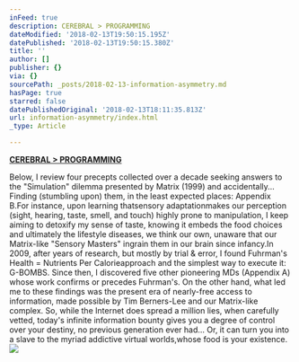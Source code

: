```yaml
---
inFeed: true
description: CEREBRAL > PROGRAMMING
dateModified: '2018-02-13T19:50:15.195Z'
datePublished: '2018-02-13T19:50:15.380Z'
title: ''
author: []
publisher: {}
via: {}
sourcePath: _posts/2018-02-13-information-asymmetry.md
hasPage: true
starred: false
datePublishedOriginal: '2018-02-13T18:11:35.813Z'
url: information-asymmetry/index.html
_type: Article

---
```

**[CEREBRAL \> PROGRAMMING][0]**

Below, I review four precepts collected over a decade seeking answers to the "Simulation" dilemma presented by Matrix (1999) and accidentally... Finding (stumbling upon) them, in the least expected places: Appendix B.For instance, upon learning thatsensory adaptationmakes our perception (sight, hearing, taste, smell, and touch) highly prone to manipulation, I keep aiming to detoxify my sense of taste, knowing it embeds the food choices and ultimately the lifestyle diseases, we think our own, unaware that our Matrix-like "Sensory Masters" ingrain them in our brain since infancy.In 2009, after years of research, but mostly by trial & error, I found Fuhrman's Health = Nutrients Per Calorieapproach and the simplest way to execute it: G-BOMBS. Since then, I discovered five other pioneering MDs (Appendix A) whose work confirms or precedes Fuhrman's. On the other hand, what led me to these findings was the present era of nearly-free access to information, made possible by Tim Berners-Lee and our Matrix-like complex. So, while the Internet does spread a million lies, when carefully vetted, today's infinite information bounty gives you a degree of control over your destiny, no previous generation ever had... Or, it can turn you into a slave to the myriad addictive virtual worlds,whose food is your existence.
![](https://the-grid-user-content.s3-us-west-2.amazonaws.com/b1f26295-52f3-4f51-ae5c-346a22bbc011.gif)

[0]: http://www.infoasy.com/2016/07/hack-matrix.html